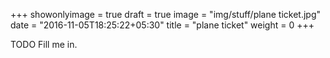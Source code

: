 +++
showonlyimage = true
draft = true
image = "img/stuff/plane ticket.jpg"
date = "2016-11-05T18:25:22+05:30"
title = "plane ticket"
weight = 0
+++

TODO Fill me in.

